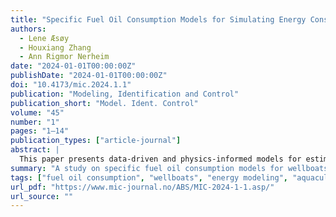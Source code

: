 ```yaml
---
title: "Specific Fuel Oil Consumption Models for Simulating Energy Consumption of Wellboats"
authors:
  - Lene Æsøy
  - Houxiang Zhang
  - Ann Rigmor Nerheim
date: "2024-01-01T00:00:00Z"
publishDate: "2024-01-01T00:00:00Z"
doi: "10.4173/mic.2024.1.1"
publication: "Modeling, Identification and Control"
publication_short: "Model. Ident. Control"
volume: "45"
number: "1"
pages: "1–14"
publication_types: ["article-journal"]
abstract: |
  This paper presents data-driven and physics-informed models for estimating the specific fuel oil consumption (SFOC) of wellboats used in aquaculture transport. The models aim to enhance the accuracy of energy simulations for operational planning and sustainability assessment. Results indicate the feasibility of applying SFOC models under varying operational and environmental conditions.
summary: "A study on specific fuel oil consumption models for wellboats, improving simulation accuracy in aquaculture logistics."
tags: ["fuel oil consumption", "wellboats", "energy modeling", "aquaculture logistics", "marine systems"]
url_pdf: "https://www.mic-journal.no/ABS/MIC-2024-1-1.asp/"
url_source: ""
---
```

